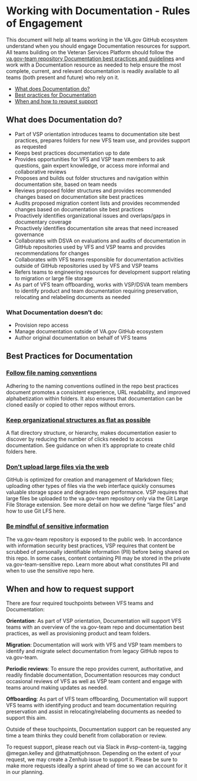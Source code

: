 # Working with Documentation - Rules of Engagement

This document will help all teams working in the VA.gov GitHub ecosystem understand when you should engage Documentation resources for support. All teams building on the Veteran Services Platform should follow the [va.gov-team repository Documentation best practices and guidelines](https://github.com/department-of-veterans-affairs/va.gov-team/blob/master/platform/working-with-vsp/orientation/repo-guidelines.md) and work with a Documentation resource as needed to help ensure the most complete, current, and relevant documentation is readily available to all teams (both present and future) who rely on it.

- [What does Documentation do?](#what-does-documentation-do)
- [Best practices for Documentation](#best-practices-for-documentation)
- [When and how to request support](#when-and-how-to-request-support)

## <a id="#what-does-documentation-do"></a>What does Documentation do?

- Part of VSP orientation introduces teams to documentation site best practices, prepares folders for new VFS team use, and provides support as requested
- Keeps best practices documentation up to date
- Provides opportunities for VFS and VSP team members to ask questions, gain expert knowledge, or access more informal and collaborative reviews
- Proposes and builds out folder structures and navigation within documentation site, based on team needs
- Reviews proposed folder structures and provides recommended changes based on documentation site best practices
- Audits proposed migration content lists and provides recommended changes based on documentation site best practices
- Proactively identifies organizational issues and overlaps/gaps in documentary coverage
- Proactively identifies documentation site areas that need increased governance
- Collaborates with DSVA on evaluations and audits of documentation in GitHub repositories used by VFS and VSP teams and provides recommendations for changes
- Collaborates with VFS teams responsible for documentation activities outside of GitHub repositories used by VFS and VSP teams
- Refers teams to engineering resources for development support relating to migration or large file storage
- As part of VFS team offboarding, works with VSP/DSVA team members to identify product and team documentation requiring preservation, relocating and relabeling documents as needed

### What Documentation doesn’t do:

- Provision repo access
- Manage documentation outside of VA.gov GitHub ecosystem
- Author original documentation on behalf of VFS teams

## <a id="#best-practices-for-documentation"></a>Best Practices for Documentation

### [Follow file naming conventions](https://github.com/department-of-veterans-affairs/va.gov-team/blob/master/platform/working-with-vsp/orientation/repo-guidelines.md#naming-conventions)

Adhering to the naming conventions outlined in the repo best practices document promotes a consistent experience, URL readability, and improved alphabetization within folders. It also ensures that documentation can be cloned easily or copied to other repos without errors.

### [Keep organizational structures as flat as possible](https://github.com/department-of-veterans-affairs/va.gov-team/blob/master/platform/working-with-vsp/orientation/repo-guidelines.md#create-folders)

A flat directory structure, or hierarchy, makes documentation easier to discover by reducing the number of clicks needed to access documentation. See guidance on when it’s appropriate to create child folders here. 

### [Don’t upload large files via the web](https://github.com/department-of-veterans-affairs/va.gov-team/blob/master/platform/working-with-vsp/orientation/repo-guidelines.md#large-files)

GitHub is optimized for creation and management of Markdown files; uploading other types of files via the web interface quickly consumes valuable storage space and degrades repo performance. VSP requires that large files be uploaded to the va.gov-team repository only via the Git Large File Storage extension. See more detail on how we define “large files” and how to use Git LFS here.

### [Be mindful of sensitive information](https://github.com/department-of-veterans-affairs/va.gov-team/blob/master/platform/working-with-vsp/orientation/repo-guidelines.md#public-vs-private)

The va.gov-team repository is exposed to the public web. In accordance with information security best practices, VSP requires that content be scrubbed of personally identifiable information (PII) before being shared on this repo.  In some cases, content containing PII may be stored in the private va.gov-team-sensitive repo. Learn more about what constitutes PII and when to use the sensitive repo here.

## <a id="#when-and-how-to-request-support"></a>When and how to request support

There are four required touchpoints between VFS teams and Documentation:

__Orientation__: As part of VSP orientation, Documentation will support VFS teams with an overview of the va.gov-team repo and documentation best practices, as well as provisioning product and team folders.

__Migration__: Documentation will work with VFS and VSP team members to identify and migrate select documentation from legacy GitHub repos to va.gov-team.

__Periodic reviews__: To ensure the repo provides current, authoritative, and readily findable documentation, Documentation resources may conduct occasional reviews of VFS as well as VSP team content and engage with teams around making updates as needed.

__Offboarding__: As part of VFS team offboarding, Documentation will support VFS teams with identifying product and team documentation requiring preservation and assist in relocating/relabeling documents as needed to support this aim.

Outside of these touchpoints, Documentation support can be requested any time a team thinks they could benefit from collaboration or review.

To request support, please reach out via Slack in #vsp-content-ia, tagging @megan.kelley and @thatmattjohnson.  Depending on the extent of your request, we may create a Zenhub issue to support it. Please be sure to make more requests ideally a sprint ahead of time so we can account for it in our planning.

